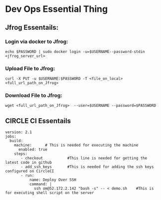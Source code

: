 # Dev Ops Essential Thing


## Jfrog Essentails:

### Login via docker to Jfrog:

`echo $PASSWORD | sudo docker login -u=$USERNAME--password-stdin <jfrog_server_url>`

### Upload File to Jfrog:

`curl -X PUT -u $USERNAME:$PASSWORD -T <file_on_local> <full_url_path_on_Jfrog>`

### Download File to Jfrog:

`wget <full_url_path_on_Jfrog>  --user=$USERNAME --password=$PASSWORD`


## CIRCLE CI Essentails

    version: 2.1
    jobs:
      build:
        machine:      # This is needed for executing the machine 
          enabled: true
        steps:
           - checkout           #This line is needed for getting the latest code in github 
           - add_ssh_keys       #This is needed for adding the ssh keys configured on CircleCI
           - run:
               name: Deploy Over SSH
               command: |
                 ssh om@52.172.2.142 "bash -s" -- < demo.sh    #This is for executing shell script on the server

